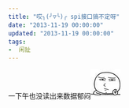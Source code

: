 ```yaml
---
title: "哎╮(╯▽╰)╭ spi接口搞不定呀"
date: "2013-11-19 00:00:00"
updated: "2013-11-19 00:00:00"
tags:
-  闲扯
---
```



一下午也没读出来数据郁闷![image_1bl03ggst171l7ag18qp1l5r1vdn9.png-4.9kB][1]

[](/notename/ "archive 20131119")

  [1]: /images/3507ccd00e075194640aff1f09866247.png
